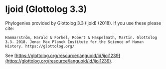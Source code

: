 # Ijoid (Glottolog 3.3)

Phylogenies provided by Glottolog 3.3 (Ijoid) (2018). If you use these please cite:

```
Hammarström, Harald & Forkel, Robert & Haspelmath, Martin. Glottolog 3.3. 2018. Jena: Max Planck Institute for the Science of Human History. https://glottolog.org/
```

See  [https://glottolog.org/resource/languoid/id/ijoi1239](https://glottolog.org/resource/languoid/id/ijoi1239).

